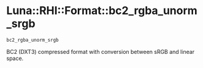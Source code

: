 # Luna::RHI::Format::bc2_rgba_unorm_srgb

```c++
bc2_rgba_unorm_srgb
```

BC2 (DXT3) compressed format with conversion between sRGB and linear space. 

